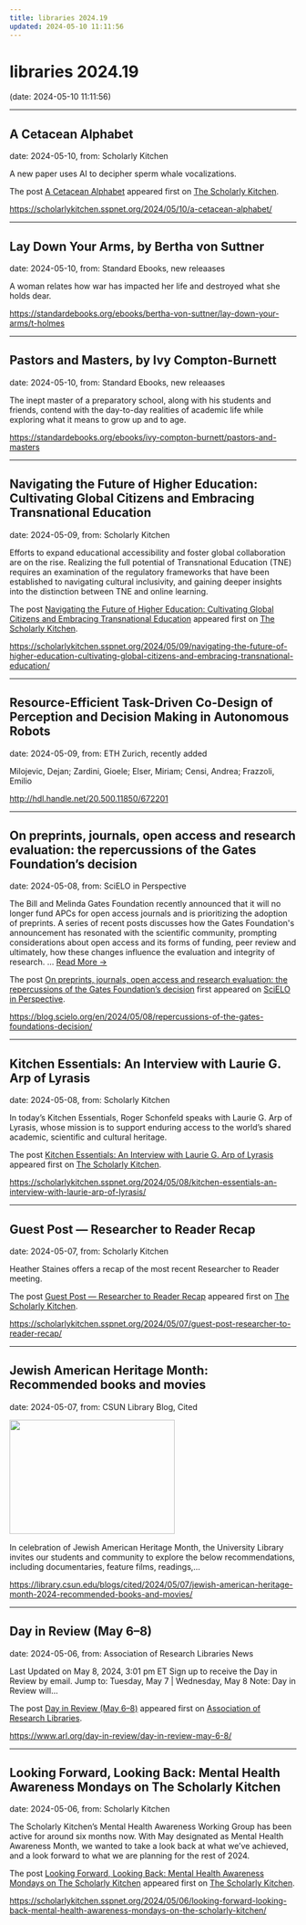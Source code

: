 ```yaml
---
title: libraries 2024.19
updated: 2024-05-10 11:11:56
---
```


# libraries 2024.19

(date: 2024-05-10 11:11:56)

---

## A Cetacean Alphabet

date: 2024-05-10, from: Scholarly Kitchen

<p>A new paper uses AI to decipher sperm whale vocalizations.</p>
<p>The post <a href="https://scholarlykitchen.sspnet.org/2024/05/10/a-cetacean-alphabet/">A Cetacean Alphabet</a> appeared first on <a href="https://scholarlykitchen.sspnet.org">The Scholarly Kitchen</a>.</p>
 

<https://scholarlykitchen.sspnet.org/2024/05/10/a-cetacean-alphabet/>

---

## Lay Down Your Arms, by Bertha von Suttner

date: 2024-05-10, from: Standard Ebooks, new releaases

A woman relates how war has impacted her life and destroyed what she holds dear. 

<https://standardebooks.org/ebooks/bertha-von-suttner/lay-down-your-arms/t-holmes>

---

## Pastors and Masters, by Ivy Compton-Burnett

date: 2024-05-10, from: Standard Ebooks, new releaases

The inept master of a preparatory school, along with his students and friends, contend with the day-to-day realities of academic life while exploring what it means to grow up and to age. 

<https://standardebooks.org/ebooks/ivy-compton-burnett/pastors-and-masters>

---

## Navigating the Future of Higher Education: Cultivating Global Citizens and Embracing Transnational Education

date: 2024-05-09, from: Scholarly Kitchen

<p>Efforts to expand educational accessibility and foster global collaboration are on the rise. Realizing the full potential of Transnational Education (TNE) requires an examination of the regulatory frameworks that have been established to navigating cultural inclusivity, and gaining deeper insights into the distinction between TNE and online learning.</p>
<p>The post <a href="https://scholarlykitchen.sspnet.org/2024/05/09/navigating-the-future-of-higher-education-cultivating-global-citizens-and-embracing-transnational-education/">Navigating the Future of Higher Education: Cultivating Global Citizens and Embracing Transnational Education</a> appeared first on <a href="https://scholarlykitchen.sspnet.org">The Scholarly Kitchen</a>.</p>
 

<https://scholarlykitchen.sspnet.org/2024/05/09/navigating-the-future-of-higher-education-cultivating-global-citizens-and-embracing-transnational-education/>

---

## Resource-Efficient Task-Driven Co-Design of Perception and Decision Making in Autonomous Robots

date: 2024-05-09, from: ETH Zurich, recently added

Milojevic, Dejan; Zardini, Gioele; Elser, Miriam; Censi, Andrea; Frazzoli, Emilio 

<http://hdl.handle.net/20.500.11850/672201>

---

## On preprints, journals, open access and research evaluation: the repercussions of the Gates Foundation’s decision

date: 2024-05-08, from: SciELO in Perspective

<p>The Bill and Melinda Gates Foundation recently announced that it will no longer fund APCs for open access journals and is prioritizing the adoption of preprints. A series of recent posts discusses how the Gates Foundation's announcement has resonated with the scientific community, prompting considerations about open access and its forms of funding, peer review and ultimately, how these changes influence the evaluation and integrity of research. <span class="ellipsis">&#8230;</span> <span class="more-link-wrap"><a href="https://blog.scielo.org/en/2024/05/08/repercussions-of-the-gates-foundations-decision/" class="more-link"><span>Read More &#8594;</span></a></span></p>
<p>The post <a href="https://blog.scielo.org/en/2024/05/08/repercussions-of-the-gates-foundations-decision/">On preprints, journals, open access and research evaluation: the repercussions of the Gates Foundation’s decision</a> first appeared on <a href="https://blog.scielo.org/en">SciELO in Perspective</a>.</p> 

<https://blog.scielo.org/en/2024/05/08/repercussions-of-the-gates-foundations-decision/>

---

## Kitchen Essentials: An Interview with Laurie G. Arp of Lyrasis

date: 2024-05-08, from: Scholarly Kitchen

<p>In today’s Kitchen Essentials, Roger Schonfeld speaks with Laurie G. Arp of Lyrasis, whose mission is to support enduring access to the world’s shared academic, scientific and cultural heritage.</p>
<p>The post <a href="https://scholarlykitchen.sspnet.org/2024/05/08/kitchen-essentials-an-interview-with-laurie-arp-of-lyrasis/">Kitchen Essentials: An Interview with Laurie G. Arp of Lyrasis</a> appeared first on <a href="https://scholarlykitchen.sspnet.org">The Scholarly Kitchen</a>.</p>
 

<https://scholarlykitchen.sspnet.org/2024/05/08/kitchen-essentials-an-interview-with-laurie-arp-of-lyrasis/>

---

## Guest Post — Researcher to Reader Recap

date: 2024-05-07, from: Scholarly Kitchen

<p>Heather Staines offers a recap of the most recent Researcher to Reader meeting.</p>
<p>The post <a href="https://scholarlykitchen.sspnet.org/2024/05/07/guest-post-researcher-to-reader-recap/">Guest Post &#8212; Researcher to Reader Recap</a> appeared first on <a href="https://scholarlykitchen.sspnet.org">The Scholarly Kitchen</a>.</p>
 

<https://scholarlykitchen.sspnet.org/2024/05/07/guest-post-researcher-to-reader-recap/>

---

## Jewish American Heritage Month: Recommended books and movies

date: 2024-05-07, from: CSUN Library Blog, Cited

<div><img width="290" height="200" src="https://library.csun.edu/blogs/cited/wp-content/uploads/sites/4/2024/05/Copy-of-Untitled-Design1.png" class="attachment-medium size-medium wp-post-image" alt="" decoding="async" style="margin-bottom: 15px;" fetchpriority="high" /></div>In celebration of Jewish American Heritage Month, the University Library invites our students and community to explore the below recommendations, including documentaries, feature films, readings,&#8230; 

<https://library.csun.edu/blogs/cited/2024/05/07/jewish-american-heritage-month-2024-recommended-books-and-movies/>

---

## Day in Review (May 6–8)

date: 2024-05-06, from: Association of Research Libraries News

<p>Last Updated on May 8, 2024, 3:01 pm ET Sign up to receive the Day in Review by email. Jump to: Tuesday, May 7 &#124; Wednesday, May 8 Note: Day in Review will...</p>
<p>The post <a href="https://www.arl.org/day-in-review/day-in-review-may-6-8/">Day in Review (May 6–8)</a> appeared first on <a href="https://www.arl.org">Association of Research Libraries</a>.</p>
 

<https://www.arl.org/day-in-review/day-in-review-may-6-8/>

---

## Looking Forward, Looking Back: Mental Health Awareness Mondays on The Scholarly Kitchen

date: 2024-05-06, from: Scholarly Kitchen

<p>The Scholarly Kitchen’s Mental Health Awareness Working Group has been active for around six months now. With May designated as Mental Health Awareness Month, we wanted to take a look back at what we’ve achieved, and a look forward to what we are planning for the rest of 2024.</p>
<p>The post <a href="https://scholarlykitchen.sspnet.org/2024/05/06/looking-forward-looking-back-mental-health-awareness-mondays-on-the-scholarly-kitchen/">Looking Forward, Looking Back: Mental Health Awareness Mondays on The Scholarly Kitchen</a> appeared first on <a href="https://scholarlykitchen.sspnet.org">The Scholarly Kitchen</a>.</p>
 

<https://scholarlykitchen.sspnet.org/2024/05/06/looking-forward-looking-back-mental-health-awareness-mondays-on-the-scholarly-kitchen/>


